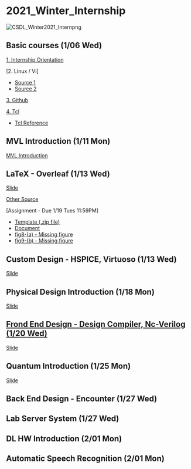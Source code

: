 # 2021_Winter_Internship
![CSDL_Winter2021_Internpng](https://user-images.githubusercontent.com/67090206/105658478-e10cf800-5f09-11eb-81b4-d7db47031dbf.png)

## Basic courses (1/06 Wed)
[1. Internship Orientation](https://www.dropbox.com/scl/fi/sfk2agx0anhlap9ekoac0/21Winter-Internship-orientation.pptx?dl=0&rlkey=ydlldfclthtawuzpxxbq6odzg)

[2. Linux / Vi]
 * [Source 1](https://postechackr-my.sharepoint.com/:b:/g/personal/mhkwon98_postech_ac_kr/ERRP_3KEB_1BvYWe4YgPK1wBK30gX92F_uN6ot3HGWnv5g?e=X1ofMx)
 * [Source 2](https://www.dropbox.com/s/6j8b7tpyfe9bxjp/Linux%20SSH%20connection.pdf?dl=0)
 
[3. Github](https://postechackr-my.sharepoint.com/:b:/g/personal/mhkwon98_postech_ac_kr/EeoqxL_lo1dGk1fkvi27vzYB3h160UK0xCHn0Egmqq0QjA?e=WBvv6m)

[4. Tcl](https://www.dropbox.com/s/3qviivenjg9l6sk/5_TCL_Tutorial.pdf?dl=0)
* [Tcl Reference](https://postechackr-my.sharepoint.com/:b:/g/personal/mhkwon98_postech_ac_kr/EfPJO3cGUU9DgjtUp-yH2UgBDU44bgLU5PA_ZdCKhGad7w?e=3eaiAc)

## MVL Introduction (1/11 Mon)
[MVL Introduction](https://www.dropbox.com/s/qwvhpwqtk1wilaa/MVL_intro_011121.pdf?dl=0)

## LaTeX - Overleaf (1/13 Wed)
[Slide](https://www.dropbox.com/s/gswbp1al02fp08w/latex%20tutorial%20-%20%EC%9D%B4%EC%B0%AC%ED%9D%AC.pdf?dl=0)

[Other Source](https://postechackr-my.sharepoint.com/:b:/g/personal/mhkwon98_postech_ac_kr/EfJcIkBDmE5Psvp8BAt4s4wBYwY5VBE-ZwdHGZAr8xQPWg?e=HJYPDE)

[Assignment - Due 1/19 Tues 11:59PM]
 * [Template (.zip file)](https://www.dropbox.com/s/y643mwo6zoqph25/LaTeX_HW_Template-Outlier_DATE_2021.zip?dl=0)
 * [Document](https://www.dropbox.com/s/d486235ff1883xp/LaTeX_HW_Doc-Outlier_DATE2021.pdf?dl=0)
 * [fig8-(a) - Missing figure](https://www.dropbox.com/s/pcylx1chxlug8bs/fig8-%28a%29.png?dl=0)
 * [fig9-(b) - Missing figure](https://www.dropbox.com/s/5llwz8dcbgygoo0/Activation_Selection_unit_7.pdf?dl=0)
 
## Custom Design - HSPICE, Virtuoso (1/13 Wed)
 [Slide](https://www.dropbox.com/s/yqdtaad1ejpu45e/HSPICE_VIRTUOSO_ycc.pdf?dl=0)

## Physical Design Introduction (1/18 Mon)
 [Slide](https://www.dropbox.com/scl/fi/b0qcyvfs50fa2cg308z9g/Physical_design_DYK.pptx?dl=0&rlkey=0m6jgxj51osjgfvwgqxn3xoj7)

## [Frond End Design - Design Compiler, Nc-Verilog (1/20 Wed)](https://www.dropbox.com/s/13lac4yvd1bwrvg/%28pdf%29Internship_verilog_SGL.pdf?dl=0)
 [Slide](https://www.dropbox.com/s/13lac4yvd1bwrvg/%28pdf%29Internship_verilog_SGL.pdf?dl=0)

## Quantum Introduction (1/25 Mon)
[Slide](https://www.dropbox.com/scl/fi/g708gtgwg8v9gznyydxp6/210125_QuantumComputing_SHP.pptx?dl=0&rlkey=mckucfzdhagvxlotp6ms0bctc)

## Back End Design - Encounter (1/27 Wed)

## Lab Server System (1/27 Wed)

## DL HW Introduction (2/01 Mon)

## Automatic Speech Recognition (2/01 Mon)

